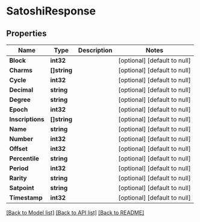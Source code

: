 # SatoshiResponse

## Properties
Name | Type | Description | Notes
------------ | ------------- | ------------- | -------------
**Block** | **int32** |  | [optional] [default to null]
**Charms** | **[]string** |  | [optional] [default to null]
**Cycle** | **int32** |  | [optional] [default to null]
**Decimal** | **string** |  | [optional] [default to null]
**Degree** | **string** |  | [optional] [default to null]
**Epoch** | **int32** |  | [optional] [default to null]
**Inscriptions** | **[]string** |  | [optional] [default to null]
**Name** | **string** |  | [optional] [default to null]
**Number** | **int32** |  | [optional] [default to null]
**Offset** | **int32** |  | [optional] [default to null]
**Percentile** | **string** |  | [optional] [default to null]
**Period** | **int32** |  | [optional] [default to null]
**Rarity** | **string** |  | [optional] [default to null]
**Satpoint** | **string** |  | [optional] [default to null]
**Timestamp** | **int32** |  | [optional] [default to null]

[[Back to Model list]](../README.md#documentation-for-models) [[Back to API list]](../README.md#documentation-for-api-endpoints) [[Back to README]](../README.md)

